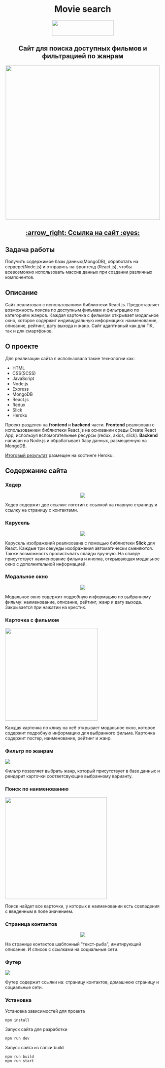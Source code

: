 <h1 align="center">Movie search</h1>
<p align="center">
  <img style="height: 50px; width: 200px;" src="https://user-images.githubusercontent.com/73533889/173819826-ad84c1fa-e502-48e6-96d3-b7a7efe490be.png">
</p>
<h2 align="center">Сайт для поиска доступных фильмов и фильтрацией по жанрам</h2>
<p align="center">
  <img style="height: 500px;" src="https://user-images.githubusercontent.com/73533889/173815833-b63f5071-fe2d-4243-aed8-1776f1a81052.png">
</p>
<h2 align="center"><a href="https://moviesearchreactapp.herokuapp.com/" target="_blank">:arrow_right: Ссылка на сайт 	:eyes: </a></h2>
<h2>Задача работы</h2>
Получить содержимое базы данных(MongoDB), обработать на сервере(Node.js) и отправить на фронтенд (React.js), чтобы всевозможно использовать массив данных при создании различных компонентов. 
<h2>Описание</h2>
Сайт реализован c использованием библиотеки React.js. Предоставляет возможность поиска по доступным фильмам и фильтрацию по категориям жанров. Каждая карточка с фильмом открывает модальное окно, которое содержит индивидуальную информацию: наименование, описание, рейтинг, дату выхода и жанр. Сайт адаптивный как для ПК, так и для смартфонов. 
<h2>О проекте</h2>
Для реализации сайта я использовала такие технологии как:

- HTML
- CSS(SCSS)
- JavaScript
- Node.js
- Express
- MongoDB
- React.js
- Redux
- Slick
- Heroku

Проект разделен на **frontend** и **backend** части. 
**Frontend** реализован с использованием библиотеки React.js на основании среды Create React App, используя вспомогательные ресурсы (redux, axios, slick). 
**Backend** написан на Node.js и обрабатывает базу данных, размещенную на MongoDB.
<p><a href="https://moviesearchreactapp.herokuapp.com/" target="_blank">Итоговый результат</a> размещен на хостинге Heroku.</p>
<h2>Содержание сайта</h2>

### Хедер

<p align="center">
  <img src="https://user-images.githubusercontent.com/73533889/173898679-5049d1cc-694e-410b-ba6e-81be4a6d20a1.png">
</p>

Хедер содержит две ссылки: логотип с ссылкой на главную страницу и ссылку на страницу с контактами.

### Карусель

<p align="center">
  <img src="https://user-images.githubusercontent.com/73533889/173892133-dc005d45-1c7e-4616-a859-9a9df3cf68a7.png">
</p>

Карусель изображений реализована с помощью библиотеки **Slick** для React. Каждые три секунды изображения автоматически сменяются. Также возможность пролистывать слайды вручную. На слайде присутствует наименование фильма и кнопка, открывающая модальное окно с дополнительной информацией.

### Модальное окно

<p align="center">
  <img src="https://user-images.githubusercontent.com/73533889/173894795-72be1a8a-836e-4900-8963-0ed92c0daf8d.png">
</p>

Модальное окно содержит подробную информацию по выбранному фильму: наименование, описание, рейтинг, жанр и дату выхода. Закрывается при нажатии на крестик.

### Карточка с фильмом

<p>
  <img style="height: 300px;" src="https://user-images.githubusercontent.com/73533889/173896507-e0ed740e-9b46-4fb4-9cb5-3342370cc13e.png">
</p>

Каждая карточка по клику на неё открывает модальное окно, которое содержит подробную информацию для выбранного фильма. Карточка содержит постер, наименование, рейтинг и жанр.

### Фильтр по жанрам

<p>
  <img src="https://user-images.githubusercontent.com/73533889/173900386-b8a8b72e-199d-42e8-8ccf-ff08502e5274.png">
</p>

Фильтр позволяет выбрать жанр, который присутствует в базе данных и рендерит карточки соответсвующие выбранному варианту.

### Поиск по наименованию

<p>
  <img style="height: 330px;" src="https://user-images.githubusercontent.com/73533889/173902581-3b84ac13-2bf4-4fb1-bab6-0fd025360fcc.png">
</p>

Поиск найдет все карточки, у которых в наименовании есть совпадения с введенным в поле значением.


### Страница контактов

<p align="center">
  <img src="https://user-images.githubusercontent.com/73533889/173904434-e85d67d9-0f62-4198-8ff9-9e7cfe69afb6.png">
</p>

На странице контактов шаблонный "текст-рыба", имитирующий описание. И список с ссылками на социальные сети.

### Футер

<p>
  <img src="https://user-images.githubusercontent.com/73533889/173905307-d42a6253-4284-43a2-b152-be00e8714dc0.png">
</p>

Футер содержит ссылки на: страницу контактов, домашнюю страницу и социальные сети.

### Установка
Установка зависимостей для проекта
```
npm install
```
Запуск сайта для разработки
```
npm run dev
```
Запуск сайта из папки build
```
npm run build
npm run start
```







